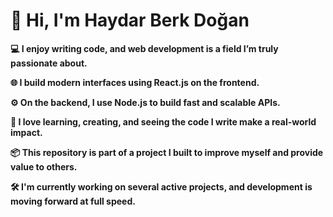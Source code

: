 # 👋 Hi, I'm Haydar Berk Doğan

**💻 I enjoy writing code, and web development is a field I’m truly passionate about.**

**🌐 I build modern interfaces using React.js on the frontend.**

**⚙️ On the backend, I use Node.js to build fast and scalable APIs.**

**🚀 I love learning, creating, and seeing the code I write make a real-world impact.**

**📦 This repository is part of a project I built to improve myself and provide value to others.**

**🛠️ I'm currently working on several active projects, and development is moving forward at full speed.**
